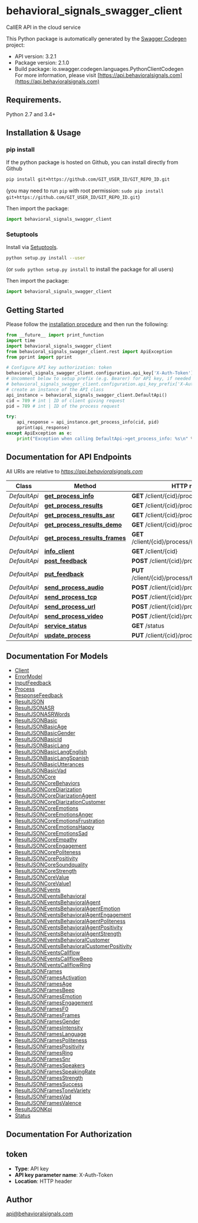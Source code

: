 # behavioral_signals_swagger_client
CallER API in the cloud service

This Python package is automatically generated by the [Swagger Codegen](https://github.com/swagger-api/swagger-codegen) project:

- API version: 3.2.1
- Package version: 2.1.0
- Build package: io.swagger.codegen.languages.PythonClientCodegen
For more information, please visit [https://api.behavioralsignals.com](https://api.behavioralsignals.com)

## Requirements.

Python 2.7 and 3.4+

## Installation & Usage
### pip install

If the python package is hosted on Github, you can install directly from Github

```sh
pip install git+https://github.com/GIT_USER_ID/GIT_REPO_ID.git
```
(you may need to run `pip` with root permission: `sudo pip install git+https://github.com/GIT_USER_ID/GIT_REPO_ID.git`)

Then import the package:
```python
import behavioral_signals_swagger_client 
```

### Setuptools

Install via [Setuptools](http://pypi.python.org/pypi/setuptools).

```sh
python setup.py install --user
```
(or `sudo python setup.py install` to install the package for all users)

Then import the package:
```python
import behavioral_signals_swagger_client
```

## Getting Started

Please follow the [installation procedure](#installation--usage) and then run the following:

```python
from __future__ import print_function
import time
import behavioral_signals_swagger_client
from behavioral_signals_swagger_client.rest import ApiException
from pprint import pprint

# Configure API key authorization: token
behavioral_signals_swagger_client.configuration.api_key['X-Auth-Token'] = 'YOUR_API_KEY'
# Uncomment below to setup prefix (e.g. Bearer) for API key, if needed
# behavioral_signals_swagger_client.configuration.api_key_prefix['X-Auth-Token'] = 'Bearer'
# create an instance of the API class
api_instance = behavioral_signals_swagger_client.DefaultApi()
cid = 789 # int | ID of client giving request
pid = 789 # int | ID of the process request

try:
    api_response = api_instance.get_process_info(cid, pid)
    pprint(api_response)
except ApiException as e:
    print("Exception when calling DefaultApi->get_process_info: %s\n" % e)

```

## Documentation for API Endpoints

All URIs are relative to *https://api.behavioralsignals.com*

Class | Method | HTTP request | Description
------------ | ------------- | ------------- | -------------
*DefaultApi* | [**get_process_info**](docs/DefaultApi.md#get_process_info) | **GET** /client/{cid}/process/{pid} | 
*DefaultApi* | [**get_process_results**](docs/DefaultApi.md#get_process_results) | **GET** /client/{cid}/process/{pid}/result | 
*DefaultApi* | [**get_process_results_asr**](docs/DefaultApi.md#get_process_results_asr) | **GET** /client/{cid}/process/{pid}/resultasr | 
*DefaultApi* | [**get_process_results_demo**](docs/DefaultApi.md#get_process_results_demo) | **GET** /client/{cid}/process/{pid}/resultdemo | 
*DefaultApi* | [**get_process_results_frames**](docs/DefaultApi.md#get_process_results_frames) | **GET** /client/{cid}/process/{pid}/resultframes | 
*DefaultApi* | [**info_client**](docs/DefaultApi.md#info_client) | **GET** /client/{cid} | 
*DefaultApi* | [**post_feedback**](docs/DefaultApi.md#post_feedback) | **POST** /client/{cid}/process/feedback | 
*DefaultApi* | [**put_feedback**](docs/DefaultApi.md#put_feedback) | **PUT** /client/{cid}/process/feedback/{formCode} | 
*DefaultApi* | [**send_process_audio**](docs/DefaultApi.md#send_process_audio) | **POST** /client/{cid}/process/audio | 
*DefaultApi* | [**send_process_tcp**](docs/DefaultApi.md#send_process_tcp) | **POST** /client/{cid}/process/tcp | 
*DefaultApi* | [**send_process_url**](docs/DefaultApi.md#send_process_url) | **POST** /client/{cid}/process/url | 
*DefaultApi* | [**send_process_video**](docs/DefaultApi.md#send_process_video) | **POST** /client/{cid}/process/video | 
*DefaultApi* | [**service_status**](docs/DefaultApi.md#service_status) | **GET** /status | 
*DefaultApi* | [**update_process**](docs/DefaultApi.md#update_process) | **PUT** /client/{cid}/process/{pid} | 


## Documentation For Models

 - [Client](docs/Client.md)
 - [ErrorModel](docs/ErrorModel.md)
 - [InputFeedback](docs/InputFeedback.md)
 - [Process](docs/Process.md)
 - [ResponseFeedback](docs/ResponseFeedback.md)
 - [ResultJSON](docs/ResultJSON.md)
 - [ResultJSONASR](docs/ResultJSONASR.md)
 - [ResultJSONASRWords](docs/ResultJSONASRWords.md)
 - [ResultJSONBasic](docs/ResultJSONBasic.md)
 - [ResultJSONBasicAge](docs/ResultJSONBasicAge.md)
 - [ResultJSONBasicGender](docs/ResultJSONBasicGender.md)
 - [ResultJSONBasicId](docs/ResultJSONBasicId.md)
 - [ResultJSONBasicLang](docs/ResultJSONBasicLang.md)
 - [ResultJSONBasicLangEnglish](docs/ResultJSONBasicLangEnglish.md)
 - [ResultJSONBasicLangSpanish](docs/ResultJSONBasicLangSpanish.md)
 - [ResultJSONBasicUtterances](docs/ResultJSONBasicUtterances.md)
 - [ResultJSONBasicVad](docs/ResultJSONBasicVad.md)
 - [ResultJSONCore](docs/ResultJSONCore.md)
 - [ResultJSONCoreBehaviors](docs/ResultJSONCoreBehaviors.md)
 - [ResultJSONCoreDiarization](docs/ResultJSONCoreDiarization.md)
 - [ResultJSONCoreDiarizationAgent](docs/ResultJSONCoreDiarizationAgent.md)
 - [ResultJSONCoreDiarizationCustomer](docs/ResultJSONCoreDiarizationCustomer.md)
 - [ResultJSONCoreEmotions](docs/ResultJSONCoreEmotions.md)
 - [ResultJSONCoreEmotionsAnger](docs/ResultJSONCoreEmotionsAnger.md)
 - [ResultJSONCoreEmotionsFrustration](docs/ResultJSONCoreEmotionsFrustration.md)
 - [ResultJSONCoreEmotionsHappy](docs/ResultJSONCoreEmotionsHappy.md)
 - [ResultJSONCoreEmotionsSad](docs/ResultJSONCoreEmotionsSad.md)
 - [ResultJSONCoreEmpathy](docs/ResultJSONCoreEmpathy.md)
 - [ResultJSONCoreEngagement](docs/ResultJSONCoreEngagement.md)
 - [ResultJSONCorePoliteness](docs/ResultJSONCorePoliteness.md)
 - [ResultJSONCorePositivity](docs/ResultJSONCorePositivity.md)
 - [ResultJSONCoreSoundquality](docs/ResultJSONCoreSoundquality.md)
 - [ResultJSONCoreStrength](docs/ResultJSONCoreStrength.md)
 - [ResultJSONCoreValue](docs/ResultJSONCoreValue.md)
 - [ResultJSONCoreValue1](docs/ResultJSONCoreValue1.md)
 - [ResultJSONEvents](docs/ResultJSONEvents.md)
 - [ResultJSONEventsBehavioral](docs/ResultJSONEventsBehavioral.md)
 - [ResultJSONEventsBehavioralAgent](docs/ResultJSONEventsBehavioralAgent.md)
 - [ResultJSONEventsBehavioralAgentEmotion](docs/ResultJSONEventsBehavioralAgentEmotion.md)
 - [ResultJSONEventsBehavioralAgentEngagement](docs/ResultJSONEventsBehavioralAgentEngagement.md)
 - [ResultJSONEventsBehavioralAgentPoliteness](docs/ResultJSONEventsBehavioralAgentPoliteness.md)
 - [ResultJSONEventsBehavioralAgentPositivity](docs/ResultJSONEventsBehavioralAgentPositivity.md)
 - [ResultJSONEventsBehavioralAgentStrength](docs/ResultJSONEventsBehavioralAgentStrength.md)
 - [ResultJSONEventsBehavioralCustomer](docs/ResultJSONEventsBehavioralCustomer.md)
 - [ResultJSONEventsBehavioralCustomerPositivity](docs/ResultJSONEventsBehavioralCustomerPositivity.md)
 - [ResultJSONEventsCallflow](docs/ResultJSONEventsCallflow.md)
 - [ResultJSONEventsCallflowBeep](docs/ResultJSONEventsCallflowBeep.md)
 - [ResultJSONEventsCallflowRing](docs/ResultJSONEventsCallflowRing.md)
 - [ResultJSONFrames](docs/ResultJSONFrames.md)
 - [ResultJSONFramesActivation](docs/ResultJSONFramesActivation.md)
 - [ResultJSONFramesAge](docs/ResultJSONFramesAge.md)
 - [ResultJSONFramesBeep](docs/ResultJSONFramesBeep.md)
 - [ResultJSONFramesEmotion](docs/ResultJSONFramesEmotion.md)
 - [ResultJSONFramesEngagement](docs/ResultJSONFramesEngagement.md)
 - [ResultJSONFramesF0](docs/ResultJSONFramesF0.md)
 - [ResultJSONFramesFrames](docs/ResultJSONFramesFrames.md)
 - [ResultJSONFramesGender](docs/ResultJSONFramesGender.md)
 - [ResultJSONFramesIntensity](docs/ResultJSONFramesIntensity.md)
 - [ResultJSONFramesLanguage](docs/ResultJSONFramesLanguage.md)
 - [ResultJSONFramesPoliteness](docs/ResultJSONFramesPoliteness.md)
 - [ResultJSONFramesPositivity](docs/ResultJSONFramesPositivity.md)
 - [ResultJSONFramesRing](docs/ResultJSONFramesRing.md)
 - [ResultJSONFramesSnr](docs/ResultJSONFramesSnr.md)
 - [ResultJSONFramesSpeakers](docs/ResultJSONFramesSpeakers.md)
 - [ResultJSONFramesSpeakingRate](docs/ResultJSONFramesSpeakingRate.md)
 - [ResultJSONFramesStrength](docs/ResultJSONFramesStrength.md)
 - [ResultJSONFramesSuccess](docs/ResultJSONFramesSuccess.md)
 - [ResultJSONFramesToneVariety](docs/ResultJSONFramesToneVariety.md)
 - [ResultJSONFramesVad](docs/ResultJSONFramesVad.md)
 - [ResultJSONFramesValence](docs/ResultJSONFramesValence.md)
 - [ResultJSONKpi](docs/ResultJSONKpi.md)
 - [Status](docs/Status.md)


## Documentation For Authorization


## token

- **Type**: API key
- **API key parameter name**: X-Auth-Token
- **Location**: HTTP header


## Author

api@behavioralsignals.com


